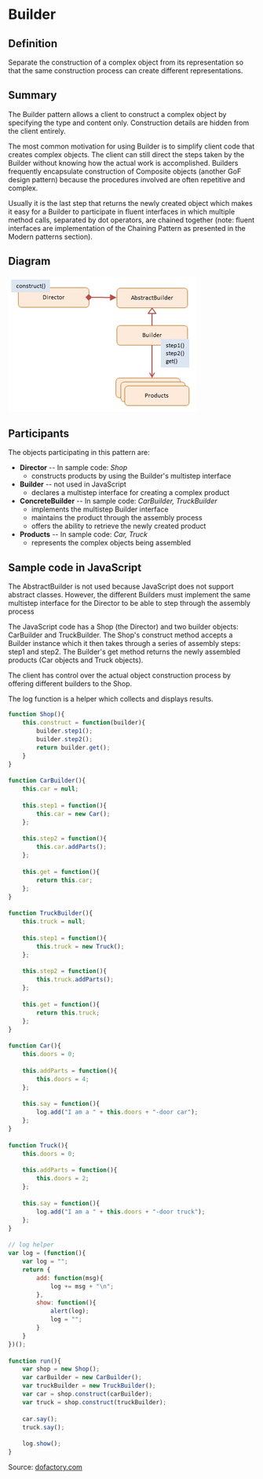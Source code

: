Builder
=======


## Definition

Separate the construction of a complex object from its representation so that the same construction process can create different representations.


## Summary

The Builder pattern allows a client to construct a complex object by specifying the type and content only. Construction details are hidden from the client entirely.

The most common motivation for using Builder is to simplify client code that creates complex objects. The client can still direct the steps taken by the Builder without knowing how the actual work is accomplished. Builders frequently encapsulate construction of Composite objects (another GoF design pattern) because the procedures involved are often repetitive and complex.

Usually it is the last step that returns the newly created object which makes it easy for a Builder to participate in fluent interfaces in which multiple method calls, separated by dot operators, are chained together (note: fluent interfaces are implementation of the Chaining Pattern as presented in the Modern patterns section).


## Diagram

<img src="./javascript-builder.jpg" alt="Builder diagram">


## Participants

The objects participating in this pattern are: 

- **Director** -- In sample code: _Shop_
    * constructs products by using the Builder's multistep interface
- **Builder** -- not used in JavaScript
    * declares a multistep interface for creating a complex product
- **ConcreteBuilder** -- In sample code: _CarBuilder, TruckBuilder_
    * implements the multistep Builder interface
    * maintains the product through the assembly process
    * offers the ability to retrieve the newly created product
- **Products** -- In sample code: _Car, Truck_
    * represents the complex objects being assembled


## Sample code in JavaScript

The AbstractBuilder is not used because JavaScript does not support abstract classes. However, the different Builders must implement the same multistep interface for the Director to be able to step through the assembly process

The JavaScript code has a Shop (the Director) and two builder objects: CarBuilder and TruckBuilder. The Shop's construct method accepts a Builder instance which it then takes through a series of assembly steps: step1 and step2. The Builder's get method returns the newly assembled products (Car objects and Truck objects).

The client has control over the actual object construction process by offering different builders to the Shop.

The log function is a helper which collects and displays results.

```javascript
function Shop(){
    this.construct = function(builder){
        builder.step1();
        builder.step2();
        return builder.get();
    }
}

function CarBuilder(){
    this.car = null;

    this.step1 = function(){
        this.car = new Car();
    };

    this.step2 = function(){
        this.car.addParts();
    };

    this.get = function(){
        return this.car;
    };
}

function TruckBuilder(){
    this.truck = null;

    this.step1 = function(){
        this.truck = new Truck();
    };

    this.step2 = function(){
        this.truck.addParts();
    };

    this.get = function(){
        return this.truck;
    };
}

function Car(){
    this.doors = 0;

    this.addParts = function(){
        this.doors = 4;
    };

    this.say = function(){
        log.add("I am a " + this.doors + "-door car");
    };
}

function Truck(){
    this.doors = 0;

    this.addParts = function(){
        this.doors = 2;
    };

    this.say = function(){
        log.add("I am a " + this.doors + "-door truck");
    };
}

// log helper
var log = (function(){
    var log = "";
    return {
        add: function(msg){
            log += msg + "\n";
        },
        show: function(){
            alert(log);
            log = "";
        }
    }
})();

function run(){
    var shop = new Shop();
    var carBuilder = new CarBuilder();
    var truckBuilder = new TruckBuilder();
    var car = shop.construct(carBuilder);
    var truck = shop.construct(truckBuilder);

    car.say();
    truck.say();

    log.show();
}
```

Source: [dofactory.com](http://www.dofactory.com/javascript/builder-design-pattern)